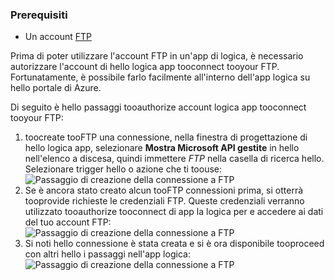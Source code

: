 ### <a name="prerequisites"></a>Prerequisiti
* Un account [FTP](https://wikipedia.org/wiki/File_Transfer_Protocol)  

Prima di poter utilizzare l'account FTP in un'app di logica, è necessario autorizzare l'account di hello logica app tooconnect tooyour FTP. Fortunatamente, è possibile farlo facilmente all'interno dell'app logica su hello portale di Azure.  

Di seguito è hello passaggi tooauthorize account logica app tooconnect tooyour FTP:  

1. toocreate tooFTP una connessione, nella finestra di progettazione di hello logica app, selezionare **Mostra Microsoft API gestite** in hello nell'elenco a discesa, quindi immettere *FTP* nella casella di ricerca hello. Selezionare trigger hello o azione che ti toouse:  
   ![Passaggio di creazione della connessione a FTP](./media/connectors-create-api-ftp/ftp-1.png)  
2. Se è ancora stato creato alcun tooFTP connessioni prima, si otterrà tooprovide richieste le credenziali FTP. Queste credenziali verranno utilizzato tooauthorize tooconnect di app la logica per e accedere ai dati del tuo account FTP:  
   ![Passaggio di creazione della connessione a FTP](./media/connectors-create-api-ftp/ftp-2.png)  
3. Si noti hello connessione è stata creata e si è ora disponibile tooproceed con altri hello i passaggi nell'app logica:  
   ![Passaggio di creazione della connessione a FTP](./media/connectors-create-api-ftp/ftp-3.png)  

